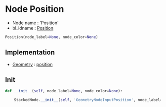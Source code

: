# Node Position

- Node name : 'Position'
- bl_idname : [Position](https://docs.blender.org/api/current/bpy.types.Position.html)


``` python
Position(node_label=None, node_color=None)
```
## Implementation

- [Geometry](/docs/GeoNodes/Geometry.md) : [position](/docs/GeoNodes/Geometry.md#position)

## Init

``` python
def __init__(self, node_label=None, node_color=None):

    StackedNode.__init__(self, 'GeometryNodeInputPosition', node_label=node_label, node_color=node_color)
```

